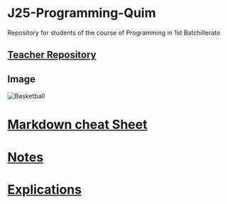 # J25-Programming-Quim
Repository for students of the course of Programming in 1st Batchillerato


## [Teacher Repository](https://github.com/d-prieto/J25-Programming)

## Image
![Basketball](https://basketworld.com/blog/wp-content/uploads/2019/07/Mejores-balones-de-baloncesto-seg%C3%BAn-el-tipo-de-pista.jpg)

# [Markdown cheat Sheet](https://www.markdownguide.org/cheat-sheet)

# [Notes]([https://github.com/QuimMontane/J25-programmig-Quim/tree/main/Arduino/Notes](https://github.com/QuimMontane/J25-programmig-Quim/tree/main/Notes))

# [Explications](https://github.com/QuimMontane/J25-programmig-Quim/blob/main/Arduino/Arduino.md)
